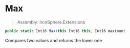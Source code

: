 ﻿

# Max

> Assembly: IronSphere.Extensions

```csharp
public static Int16 Max(this Int16 this, Int16 maximum)
```

Compares two values and returns the lower one

 